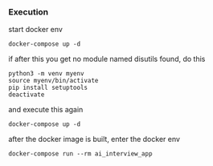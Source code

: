 ### Execution
start docker env
```
docker-compose up -d
```
if after this you get no module named disutils found, do this
```
python3 -m venv myenv
source myenv/bin/activate
pip install setuptools
deactivate
```
and execute this again
```
docker-compose up -d
```
after the docker image is built, enter the docker env
```
docker-compose run --rm ai_interview_app
```